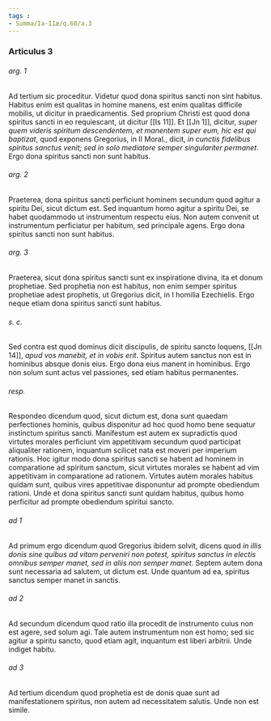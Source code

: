 ```yaml
---
tags : 
- Summa/Ia-IIæ/q.68/a.3
---
```


### Articulus 3

###### arg. 1
Ad tertium sic proceditur. Videtur quod dona spiritus sancti non sint habitus. Habitus enim est qualitas in homine manens, est enim qualitas difficile mobilis, ut dicitur in praedicamentis. Sed proprium Christi est quod dona spiritus sancti in eo requiescant, ut dicitur [[Is 11]]. Et [[Jn 1]], dicitur, *super quem videris spiritum descendentem, et manentem super eum, hic est qui baptizat*, quod exponens Gregorius, in II Moral., dicit, *in cunctis fidelibus spiritus sanctus venit; sed in solo mediatore semper singulariter permanet*. Ergo dona spiritus sancti non sunt habitus.

###### arg. 2
Praeterea, dona spiritus sancti perficiunt hominem secundum quod agitur a spiritu Dei, sicut dictum est. Sed inquantum homo agitur a spiritu Dei, se habet quodammodo ut instrumentum respectu eius. Non autem convenit ut instrumentum perficiatur per habitum, sed principale agens. Ergo dona spiritus sancti non sunt habitus.

###### arg. 3
Praeterea, sicut dona spiritus sancti sunt ex inspiratione divina, ita et donum prophetiae. Sed prophetia non est habitus, non enim semper spiritus prophetiae adest prophetis, ut Gregorius dicit, in I homilia Ezechielis. Ergo neque etiam dona spiritus sancti sunt habitus.

###### s. c.
Sed contra est quod dominus dicit discipulis, de spiritu sancto loquens, [[Jn 14]], *apud vos manebit, et in vobis erit*. Spiritus autem sanctus non est in hominibus absque donis eius. Ergo dona eius manent in hominibus. Ergo non solum sunt actus vel passiones, sed etiam habitus permanentes.

###### resp.
Respondeo dicendum quod, sicut dictum est, dona sunt quaedam perfectiones hominis, quibus disponitur ad hoc quod homo bene sequatur instinctum spiritus sancti. Manifestum est autem ex supradictis quod virtutes morales perficiunt vim appetitivam secundum quod participat aliqualiter rationem, inquantum scilicet nata est moveri per imperium rationis. Hoc igitur modo dona spiritus sancti se habent ad hominem in comparatione ad spiritum sanctum, sicut virtutes morales se habent ad vim appetitivam in comparatione ad rationem. Virtutes autem morales habitus quidam sunt, quibus vires appetitivae disponuntur ad prompte obediendum rationi. Unde et dona spiritus sancti sunt quidam habitus, quibus homo perficitur ad prompte obediendum spiritui sancto.

###### ad 1
Ad primum ergo dicendum quod Gregorius ibidem solvit, dicens quod *in illis donis sine quibus ad vitam perveniri non potest, spiritus sanctus in electis omnibus semper manet, sed in aliis non semper manet*. Septem autem dona sunt necessaria ad salutem, ut dictum est. Unde quantum ad ea, spiritus sanctus semper manet in sanctis.

###### ad 2
Ad secundum dicendum quod ratio illa procedit de instrumento cuius non est agere, sed solum agi. Tale autem instrumentum non est homo; sed sic agitur a spiritu sancto, quod etiam agit, inquantum est liberi arbitrii. Unde indiget habitu.

###### ad 3
Ad tertium dicendum quod prophetia est de donis quae sunt ad manifestationem spiritus, non autem ad necessitatem salutis. Unde non est simile.

